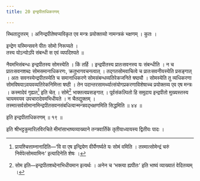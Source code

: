 ```yaml
---
title: 20 इन्द्रपीताधिकरणम्

---
```

स्थितादुत्तरम् । अनिन्द्रपीतेष्वप्यविकृत एव मन्त्रः प्रयोक्तव्यो नामन्त्रकं भक्षणम् । कुतः ।

इन्द्रेण यस्मिन्सवने पीतः सोमो निरूप्यते ।  
तस्य योऽन्योऽपि संबन्धी स एवं व्यपदिश्यते ॥  


नैवमभिसंबन्धः इन्द्रपीतस्य सोमस्येति । किं तर्हि । इन्द्रपीतस्य प्रातःसवनस्य यः संबन्धीति । न च प्रातःसवनशब्दः सोमसमानाधिकरणः, क्रतुभागवचनत्वात् । तद्गतसोमवाचित्वे च प्रातःसवनीयस्येति प्रसङ्गात् । अतः सवनस्येन्द्रपीतस्येति च समानाधिकरणे सोमसंबन्धव्यतिरेकजनिते षष्ठ्यौ । सोमस्येति तु व्यधिकरणा सोमविषयाऽवयवव्यतिरेकनिमित्ता षष्ठी । तेन पदान्तरसामर्थ्यात्संयोगप्रकरणाविशेषाच्च प्रयोक्तव्य एव एष मन्त्रः । कस्मादेवं गृह्यत[^1] इति चेत् । सोमे[^2] भाक्तत्वप्रसङ्गात् । पूर्वसंकल्पितो हि समुदाय इन्द्रपीतो मुख्यस्तस्य चायमवयव उपचारादेवमभिधीयते । न चैतद्युक्तम् । तस्मात्सर्वसोमानामिन्द्रपीतसवनसंबधित्वान्मन्त्रवद्भक्षणमिति सिद्धमिति ॥ ४४ ॥

[^1]: प्रायश्चित्ताम्नानादिति—‘वि वा एष इन्द्रियेण वीर्येणर्ष्यते यः सोमं वमिति । तस्मात्सोमेन्द्रं चरुं निर्वपेत्सोमवामिनः’ इत्यादिनेति शेषः ।


[^2]: सोम इति—इन्द्रपीतशब्देनाभिधीयमान इत्यर्थः । अनेन च ‘भक्त्या ह्यपीतः’ इति भाष्यं व्याख्यातं वेदितव्यम् ।


इति इन्द्रपीताधिकरणम् ॥ १९ ॥

इति श्रीभट्टकुमारिलविरचिते मीमांसाभाष्यव्याख्याने तन्त्रवार्तिके तृतीयाध्यायस्य द्वितीयः पादः ।